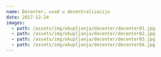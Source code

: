 ```yaml
---
name: Decenter, uvod u decentralizaciju
date: 2017-12-24
images:
  - path: /assets/img/okupljanja/decenter/decenter01.jpg
  - path: /assets/img/okupljanja/decenter/decenter02.jpg
  - path: /assets/img/okupljanja/decenter/decenter03.jpg
  - path: /assets/img/okupljanja/decenter/decenter04.jpg
---
```

